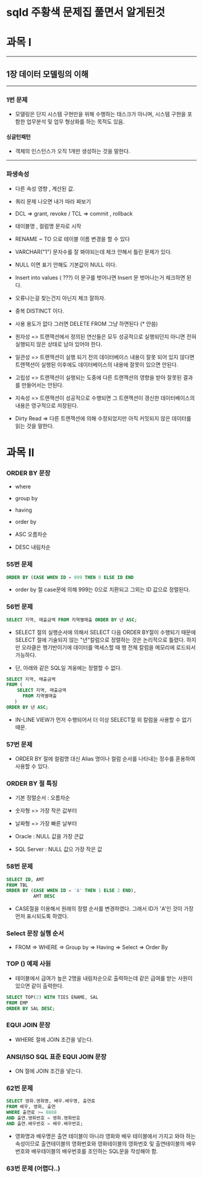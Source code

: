 <h1> sqld 주황색 문제집 풀면서 알게된것</h1>

# 과목 I
<hr>

## 1장 데이터 모델링의 이해

<hr>

### 1번 문제
* 모델링은 단지 시스템 구현만을 위해 수행하는 태스크가 아니며, 시스템 구현을 포함한 업무분석 및 업무 형상화를 하는 목적도 있음.




#### 싱글턴패턴
* 객체의 인스턴스가 오직 1개만 생성하는 것을 말한다.

<hr>

### 파생속성 
*  다른 속성 영향 , 계산된 값.

* 쿼리 문제 나오면 내가 따라 짜보기

* DCL => grant, revoke / TCL => commit , rollback

* 테이블명 , 컬럼명 문자로 시작

* RENAME ~ TO 으로 테이블 이름 변경을 할 수 있다

* VARCHAR("1") 문자수를 잘 봐야되는데 체크 안해서 틀린 문제가 있다.

* NULL 이면 표기 안해도 기본값이 NULL 이다.

* Insert into values ( ???) 이 문구를 벗어나면 Insert 문 벗어나는거 체크하면 된다.

* 오류나는걸 찾는건지 아닌지 체크 잘하자.

* 중복 DISTINCT 이다.

* 사용 용도가 없다 그러면 DELETE FROM 그냥 하면된다 (* 안씀)

* 원자성 => 트랜잭션에서 정의된 연산들은 모두 성공적으로 실행되던지 아니면 전혀 실행되지 않은 상태로 남아 있어야 한다.

* 일관성 => 트랜잭션이 실행 되기 전의 데이터베이스 내용이 잘못 되어 있지 않다면 트랜잭션이 실행된 이후에도 데이터베이스의 내용에 잘못이 있으면 안된다.

* 고립성 => 트랜잭션이 실행되는 도중에 다른 트랜잭션의 영향을 받아 잘못된 결과를 만들어서는 안된다.

* 지속성 => 트랜잭션이 성공적으로 수행되면 그 트랜잭션이 갱신한 데이터베이스의 내용은 영구적으로 저장된다.

* Dirty Read => 다른 트랜잭션에 의해 수정되었지만 아직 커밋되지 않은 데이터를 읽는 것을 말한다.


# 과목 II

### ORDER BY 문장
* where
* group by
* having
* order by

* ASC 오름차순
* DESC 내림차순

### 55번 문제

~~~sql
ORDER BY (CASE WHEN ID = 999 THEN 0 ELSE ID END

~~~
* order by 절 case문에 의해 999는 0으로 치환되고 그외는 ID 값으로 정렬된다.

### 56번 문제

~~~sql
SELECT 지역, 매출금액 FROM 지역별매출 ORDER BY 년 ASC;
~~~
* SELECT 절의 실행순서에 의해서 SELECT 다음 ORDER BY절이 수행되기 때문에 SELECT 절에 기술되지 않는 "년"칼럼으로 정렬하는 것은 논리적으로 틀렸다. 하지만 오라클은 행기반이기에 데이터를 액세스할 때 행 전체 칼럼을 메모리에 로드되서 가능하다.

* 단, 아래와 같은 SQL일 겨웅에는 정렬할 수 없다.
~~~sql
SELECT 지역, 매출금액
FROM (
    SELECT 지역, 매출금액
      FROM 지역별매출
   )
ORDER BY 년 ASC;
~~~

* IN-LINE VIEW가 먼저 수행되어서 더 이상 SELECT절 외 칼럼을 사용할 수 없기 때문.

### 57번 문제

* ORDER BY 절에 컬럼명 대신 Alias 명이나 컬럼 순서를 나타내는 정수를 혼용하여 사용할 수 있다.

### ORDER BY 절 특징
* 기본 정렬순서 : 오름차순
* 숫자형 => 가장 작은 값부터
* 날짜형 => 가장 빠른 날부터

* Oracle : NULL 값을 가장 큰값

* SQL Server : NULL 값으 가장 작은 값

### 58번 문제

```sql
SELECT ID, AMT
FROM TBL
ORDER BY (CASE WHEN ID = 'A' THEN 1 ELSE 2 END),
          AMT DESC
```
* CASE절을 이용해서 원래의 정렬 순서를 변경하였다. 그래서 ID가 'A'인 것이 가장 먼저 표시되도록 하였다.

### Select 문장 실행 순서
* FROM => WHERE => Group by => Having => Select => Order By

### TOP () 예제 사원
* 테이블에서 급여가 높은 2명을 내림차순으로 출력하는데 같은 급여를 받는 사원이 있으면 같이 출력한다.

```sql
SELECT TOP(2) WITH TIES ENAME, SAL
FROM EMP
ORDER BY SAL DESC;
```

### EQUI JOIN 문장
* WHERE 절에 JOIN 조건을 넣는다.

### ANSI/ISO SQL 표준 EQUI JOIN 문장
* ON 절에 JOIN 조건을 넣는다.

### 62번 문제

```sql
SELECT 영화.영화명, 배우.배우명, 출연료
FROM 배우, 영화, 출연
WHERE 출연료 >= 8888
AND 출연.영화번호 = 영화.영화번호
AND 출연.배우번호 = 배우.배우번호;
```
* 영화명과 배우명은 출연 테이블이 아니라 영화와 배우 테이블에서 가지고 와야 하는 속성이므로 출연테이블의 영화번호와 영화테이블의 영화번호 및 출연테이블의 배우번호와 배우테이블의 배우번호를 조인하는 SQL문을 작성해야 함.

### 63번 문제 (어렵다..)






